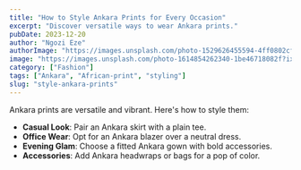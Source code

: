 ```yaml
---
title: "How to Style Ankara Prints for Every Occasion"
excerpt: "Discover versatile ways to wear Ankara prints."
pubDate: 2023-12-20
author: "Ngozi Eze"
authorImage: "https://images.unsplash.com/photo-1529626455594-4ff0802cfb7e?ixlib=rb-1.2.1&auto=format&fit=crop&w=500&q=60"
image: "https://images.unsplash.com/photo-1614854262340-1be46718082f?ixlib=rb-1.2.1&auto=format&fit=crop&w=500&q=60"
category: ["Fashion"]
tags: ["Ankara", "African-print", "styling"]
slug: "style-ankara-prints"
---
```


Ankara prints are versatile and vibrant. Here's how to style them:

- **Casual Look**: Pair an Ankara skirt with a plain tee.
- **Office Wear**: Opt for an Ankara blazer over a neutral dress.
- **Evening Glam**: Choose a fitted Ankara gown with bold accessories.
- **Accessories**: Add Ankara headwraps or bags for a pop of color.
